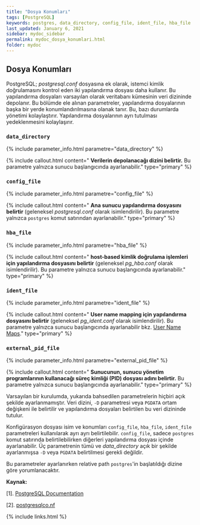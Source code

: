 ```yaml
---
title: "Dosya Konumları"
tags: [PostgreSQL]
keywords: postgres, data_directory, config_file, ident_file, hba_file
last_updated: January 6, 2021
sidebar: mydoc_sidebar
permalink: mydoc_dosya_konumlari.html
folder: mydoc
---
```


## Dosya Konumları

PostgreSQL; *postgresql.conf* dosyasına ek olarak, istemci kimlik doğrulamasını kontrol eden iki yapılandırma dosyası daha kullanır. Bu yapılandırma dosyaları varsayılan olarak veritabanı kümesinin veri dizininde depolanır. Bu bölümde ele alınan parametreler, yapılandırma dosyalarının başka bir yerde konumlandırılmasına olanak tanır. Bu, bazı durumlarda yönetimi kolaylaştırır. Yapılandırma dosyalarının ayrı tutulması yedeklenmesini kolaylaşırır.

### `data_directory`

{% include parameter_info.html parametre="data_directory" %}

{% include callout.html content=" **Verilerin depolanacağı dizini belirtir.** Bu parametre yalnızca sunucu başlangıcında ayarlanabilir." type="primary" %}

### `config_file`

{% include parameter_info.html parametre="config_file" %}

{% include callout.html content=" **Ana sunucu yapılandırma dosyasını belirtir** (geleneksel *postgresql.conf* olarak isimlendirilir). Bu parametre yalnızca `postgres` komut satırından ayarlanabilir." type="primary" %}

### `hba_file`

{% include parameter_info.html parametre="hba_file" %}

{% include callout.html content=" **host-based kimlik doğrulama işlemleri için yapılandırma dosyasını belirtir** (geleneksel *pg_hba.conf* olarak isimlendirilir). Bu parametre yalnızca sunucu başlangıcında ayarlanabilir." type="primary" %}

### `ident_file`

{% include parameter_info.html parametre="ident_file" %}

{% include callout.html content=" **User name mapping için yapılandırma dosyasını belirtir** (geleneksel *pg_ident.conf* olarak isimlendirilir). Bu parametre yalnızca sunucu başlangıcında ayarlanabilir bkz. [User Name Maps](https://www.postgresql.org/docs/current/auth-username-maps.html)." type="primary" %}

### `external_pid_file`

{% include parameter_info.html parametre="external_pid_file" %}

{% include callout.html content=" **Sunucunun, sunucu yönetim programlarının kullanacağı süreç kimliği (PID) dosyası adını belirtir.** Bu parametre yalnızca sunucu başlangıcında ayarlanabilir." type="primary" %}

Varsayılan bir kurulumda, yukarıda bahsedilen parametrelerin hiçbiri açık şekilde ayarlanmamıştır. Veri dizini, `-D` parametresi veya `PGDATA` ortam değişkeni ile belirtilir ve yapılandırma dosyaları belirtilen bu veri dizininde tutulur.

Konfigürasyon dosyası isim ve konumları `config_file`, `hba_file`, `ident_file` parametreleri kullanılarak ayrı ayrı belirtilebilir. `config_file`, sadece `postgres` komut satırında belirtilebilirken diğerleri yapılandırma dosyası içinde ayarlanabilir. Üç parametrenin tümü ve *data_directory* açık bir şekilde ayarlanmışsa `-D` veya `PGDATA` belirtilmesi gerekli değildir.

Bu parametreler ayarlanırken relative path `postgres`'in başlatıldığı dizine göre yorumlanacaktır.

**Kaynak:**

[1]. [PostgreSQL Documentation](https://www.postgresql.org/docs/current/runtime-config-file-locations.html)

[2]. [postgresqlco.nf](https://postgresqlco.nf)

{% include links.html %}
